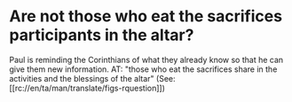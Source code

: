 # Are not those who eat the sacrifices participants in the altar?

Paul is reminding the Corinthians of what they already know so that he can give them new information. AT: "those who eat the sacrifices share in the activities and the blessings of the altar" (See: [[rc://en/ta/man/translate/figs-rquestion]])

